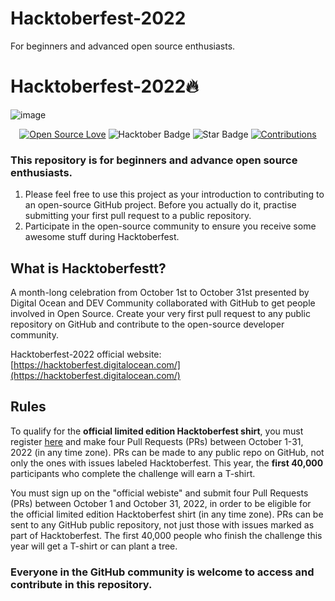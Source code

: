 # Hacktoberfest-2022
For beginners and advanced open source enthusiasts.


#  Hacktoberfest-2022🔥
![image](https://user-images.githubusercontent.com/70385488/192114009-0830321a-d227-4a4d-8411-6c03b54d7ce6.png)

<div align="center">

[![Open Source Love](https://firstcontributions.github.io/open-source-badges/badges/open-source-v1/open-source.svg)](https://github.com/kishanrajput23/Hacktoberfest-2022)
<img src="https://img.shields.io/badge/HacktoberFest-2022-blueviolet" alt="Hacktober Badge"/>
<img src="https://img.shields.io/static/v1?label=%E2%AD%90&message=If%20Useful&style=style=flat&color=BC4E99" alt="Star Badge"/>
<a href="https://github.com/kishanrajput23" ><img src="https://img.shields.io/badge/Contributions-welcome-green.svg?style=flat&logo=github" alt="Contributions" /></a>

</div>


### This repository is for beginners and advance open source enthusiasts.
1. Please feel free to use this project as your introduction to contributing to an open-source GitHub project. Before you actually do it, practise submitting your first pull request to a public repository.
2. Participate in the open-source community to ensure you receive some awesome stuff during Hacktoberfest.

## What is Hacktoberfestt?
A month-long celebration from October 1st to October 31st presented by Digital Ocean and DEV Community collaborated with GitHub to get people involved in Open Source. Create your very first pull request to any public repository on GitHub and contribute to the open-source developer community.

Hacktoberfest-2022 official website: [https://hacktoberfest.digitalocean.com/](https://hacktoberfest.digitalocean.com/)

## Rules
To qualify for the __official limited edition Hacktoberfest shirt__, you must register [here](https://hacktoberfest.digitalocean.com/) and make four Pull Requests (PRs) between October 1-31, 2022 (in any time zone). PRs can be made to any public repo on GitHub, not only the ones with issues labeled Hacktoberfest. This year, the __first 40,000__ participants who complete the challenge will earn a T-shirt.

You must sign up on the "official webiste" and submit four Pull Requests (PRs) between October 1 and October 31, 2022, in order to be eligible for the official limited edition Hacktoberfest shirt (in any time zone). PRs can be sent to any GitHub public repository, not just those with issues marked as part of Hacktoberfest. The first 40,000 people who finish the challenge this year will get a T-shirt or can plant a tree.

### Everyone in the GitHub community is welcome to access and contribute in this repository.
